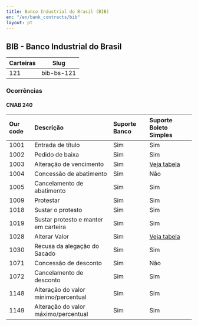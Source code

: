 ```yaml
---
title: Banco Industrial do Brasil (BIB)
en: "/en/bank_contracts/bib"
layout: pt
---
```


## BIB - Banco Industrial do Brasil

| Carteiras  | Slug
| ---------- | ------------
| 121        | bib-bs-121

### Ocorrências

#### CNAB 240

| Our code | Descrição                                           | Suporte Banco | Suporte Boleto Simples |
|:---------|:----------------------------------------------------|:--------------|:-----------------------|
| 1001     | Entrada de título                                   | Sim           | Sim                    |
| 1002     | Pedido de baixa                                     | Sim           | Sim                    |
| 1003     | Alteração de vencimento                             | Sim           | [Veja tabela](https://suporte.boletosimples.com.br/article/pten2qs3c0-posso-alterar-a-data-de-vencimento-e-o-valor-de-um-boleto-j-emitido)                    |
| 1004     | Concessão de abatimento                             | Sim           | Não                    |
| 1005     | Cancelamento de abatimento                          | Sim           | Sim                    |
| 1009     | Protestar                                           | Sim           | Sim                    |
| 1018     | Sustar o protesto                                   | Sim           | Sim                    |
| 1019     | Sustar protesto e manter em carteira                | Sim           | Sim                    |
| 1028     | Alterar Valor                                       | Sim           | [Veja tabela](https://suporte.boletosimples.com.br/article/pten2qs3c0-posso-alterar-a-data-de-vencimento-e-o-valor-de-um-boleto-j-emitido)                    |
| 1030     | Recusa da alegação do Sacado                        | Sim           | Sim                    |
| 1071     | Concessão de desconto                               | Sim           | Não                    |
| 1072     | Cancelamento de desconto                            | Sim           | Sim                    |
| 1148     | Alteração do valor mínimo/percentual                | Sim           | Sim                    |
| 1149     | Alteração do valor máximo/percentual                | Sim           | Sim                    |

<!--- comment: old occurrences for reference in the documentation
| 1007     | Alteração do "uso da empresa"                       | Não           | Não                    |
| 1008     | Alteração do "seu número"                           | Não           | Não                    |
| 1010     | Não protestar                                       | Não           | Não                    |
| 1011     | Protesto para fins falimentares                     | Não           | Não                    |
| 1012     | Alterar nome do pagador                             | Não           | Não                    |
| 1013     | Alteração de endereço do pagador                    | Não           | Não                    |
| 1014     | Alterar Cidade do pagador                           | Não           | Não                    |
| 1015     | Alterar UF do pagador                               | Não           | Não                    |
| 1017     | Alteração do número de dias para protesto           | Não           | Não                    |
| 1020     | Alterar CPF/CNPJ do pagador                         | Não           | Não                    |
| 1021     | Alteração de valor com emissão de Boleto (quando a emissão é pelo Banco)    | Não           | Não                    |
| 1022     | Transferência cessão crédito ID. Prod. 10           | Não           | Não                    |
| 1023     | Transferência entre carteiras                       | Não           | Não                    |
| 1024     | Dev. transferências entre carteiras                 | Não           | Não                    |
| 1031     | Alteração de outros dados                           | Não           | Não                    |
| 1034     | Pago diretamente ao beneficiário                    | Não           | Não                    |
| 1038     | Alterar CEP do pagador                              | Não           | Não                    |
| 1047     | Não cobrar juros                                    | Não           | Não                    |
| 1066     | Solicitar negativação expressa                      | Não           | Não                    |
| 1067     | Não negativar                                       | Não           | Não                    |
| 1068     | Excluir negativação expressa                        | Não           | Não                    |
| 1069     | Cancelar negativação expressa                       | Não           | Não                    |
| 1073     | Alteração do valor do desconto                      | Não           | Não                    |
| 1074     | Alteração do valor ou percentual de multa           | Não           | Não                    |
| 1075     | Não cobrar multa                                    | Não           | Não                    |
| 1076     | Alteração de juros de mora                          | Não           | Não                    |
| 1077     | Alteração do valor de abatimento                    | Não           | Não                    |
| 1079     | Alterar dados do sacado                             | Não           | Não                    |
| 1080     | Alterar dados do sacador avalista                   | Não           | Não                    |
| 1081     | Reembolso e transferência Desconto e Vendor         | Não           | Não                    |
| 1082     | Reembolso e devolução Desconto e Vendor             | Não           | Não                    |
| 1083     | Inclusão de ocorrência                              | Não           | Não                    |
| 1084     | Exclusão de ocorrência                              | Não           | Não                    |
| 1085     | Pedido de devolução                                 | Não           | Não                    |
| 1086     | Pedido de devolução (entregue ao sacado)            | Não           | Não                    |
| 1087     | Pedido dos títulos em aberto                        | Não           | Não                    |
| 1094     | Cancelamento do rateio de crédito                   | Não           | Não                    |
| 1095     | Alteração do prazo de devolução                     | Não           | Não                    |
| 1096     | Alteração da opção de protesto para devolução       | Não           | Não                    |
| 1097     | Alteração da opção de devolução para protesto       | Não           | Não                    |
| 1098     | Alt. número cont. cedente                           | Não           | Não                    |
| 1099     | Alteração de pagador                                | Não           | Não                    |
| 1100     | Pedido de débito em conta                           | Não           | Não                    |
| 1101     | Alteração de nome e endereço do sacado              | Não           | Não                    |
| 1102     | Retificar dados da concessão de desconto            | Não           | Não                    |
| 1103     | Alterar data para concessão de desconto             | Não           | Não                    |
| 1104     | Cobrar multa                                        | Não           | Não                    |
| 1105     | Dispensar indexador                                 | Não           | Não                    |
| 1106     | Dispensar prazo limite de recebimento               | Não           | Não                    |
| 1107     | Alterar prazo limite de recebimento                 | Não           | Não                    |
| 1108     | Alterar modalidade                                  | Não           | Não                    |
| 1109     | Exclusão de sacador avalista                        | Não           | Não                    |
| 1110     | Cancelamento de instrução                           | Não           | Não                    |
| 1111     | Alterar vencimento e sustar protesto                | Não           | Não                    |
| 1112     | Beneficiário não concorda com a alegação do pagador | Não           | Não                    |
| 1113     | Alteração de dados extras (registro de multa)       | Não           | Não                    |
| 1114     | Descontar títulos encaminhados no dia               | Não           | Não                    |
-->